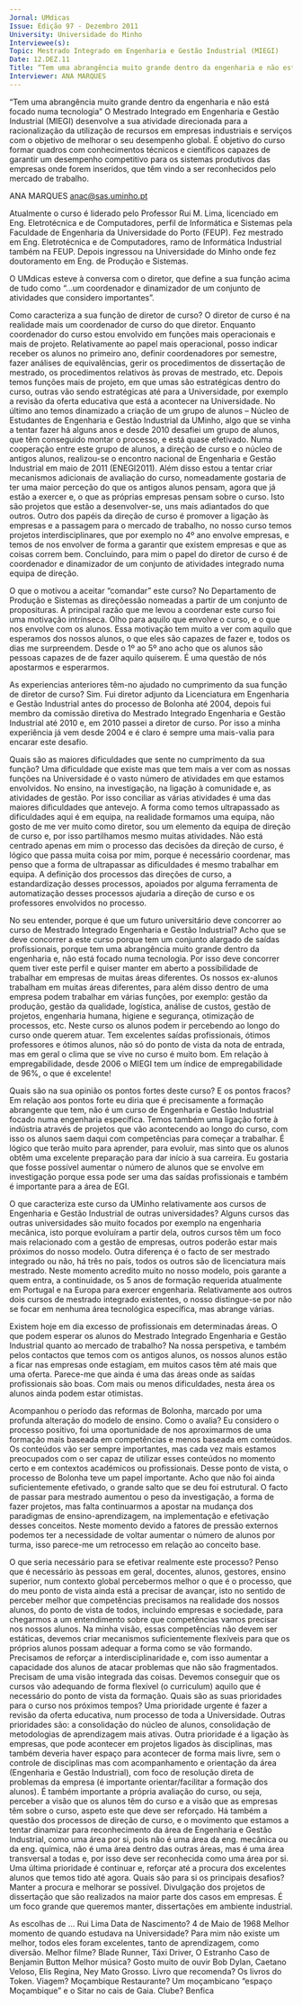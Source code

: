 ```yaml
---
Jornal: UMdicas
Issue: Edição 97 - Dezembro 2011
University: Universidade do Minho
Interviewee(s): 
Topic: Mestrado Integrado em Engenharia e Gestão Industrial (MIEGI)
Date: 12.DEZ.11
Title: “Tem uma abrangência muito grande dentro da engenharia e não está focado numa tecnologia”
Interviewer: ANA MARQUES
---
```


“Tem uma abrangência muito grande dentro da engenharia e não está focado numa tecnologia”
O Mestrado Integrado em Engenharia e Gestão Industrial (MIEGI) desenvolve a sua atividade direcionada para a racionalização da utilização de recursos em
empresas industriais e serviços com o objetivo de melhorar o seu desempenho global. É objetivo do curso formar quadros com conhecimentos técnicos e científicos capazes de garantir um desempenho competitivo para os sistemas produtivos das empresas onde forem
inseridos, que têm vindo a ser reconhecidos pelo mercado de trabalho.

ANA MARQUES
anac@sas.uminho.pt

Atualmente o curso é liderado pelo Professor Rui M. 
Lima, licenciado em Eng. Eletrotécnica e de Computadores, perfil de Informática e Sistemas pela Faculdade 
de Engenharia da Universidade do Porto (FEUP). Fez 
mestrado em Eng. Eletrotécnica e de Computadores, 
ramo de Informática Industrial também na FEUP. Depois ingressou na Universidade do Minho onde fez doutoramento em Eng. de Produção e Sistemas. 

O UMdicas esteve à conversa com o diretor, que define 
a sua função acima de tudo como “…um coordenador 
e dinamizador de um conjunto de atividades que considero importantes”.

Como caracteriza a sua função de diretor de 
curso?
O diretor de curso é na realidade mais um coordenador de curso do que diretor. Enquanto coordenador do curso estou envolvido em funções mais operacionais e 
mais de projeto.
Relativamente ao papel mais operacional, posso indicar 
receber os alunos no primeiro ano, definir coordenadores por semestre, fazer análises de equivalências, gerir 
os procedimentos de dissertação de mestrado, os procedimentos relativos às provas de mestrado, etc.
Depois temos funções mais de projeto, em que umas 
são estratégicas dentro do curso, outras vão sendo 
estratégicas até para a Universidade, por exemplo a 
revisão da oferta educativa que está a acontecer na 
Universidade. No último ano temos dinamizado a criação de um grupo de alunos – Núcleo de Estudantes de 
Engenharia e Gestão Industrial da UMinho, algo que se 
vinha a tentar fazer há alguns anos e desde 2010 desafiei um grupo de alunos, que têm conseguido montar 
o processo, e está quase efetivado. Numa cooperação 
entre este grupo de alunos, a direção de curso e o núcleo de antigos alunos, realizou-se o encontro nacional 
de Engenharia e Gestão Industrial em maio de 2011 
(ENEGI2011). Além disso estou a tentar criar mecanismos adicionais de avaliação do curso, nomeadamente 
gostaria de ter uma maior perceção do que os antigos 
alunos pensam, agora que já estão a exercer e, o que 
as próprias empresas pensam sobre o curso. Isto são 
projetos que estão a desenvolver-se, uns mais adiantados do que outros. Outro dos papéis da direção de 
curso é promover a ligação às empresas e a passagem 
para o mercado de trabalho, no nosso curso temos 
projetos interdisciplinares, que por exemplo no 4º ano 
envolve empresas, e temos de nos envolver de forma a 
garantir que existem empresas e que as coisas correm 
bem. Concluindo, para mim o papel do diretor de curso 
é de coordenador e dinamizador de um conjunto de 
atividades integrado numa equipa de direção. 

O que o motivou a aceitar “comandar” este curso?
No Departamento de Produção e Sistemas as direçõessão nomeadas a partir de um conjunto de 
proposituras. A principal razão que me levou a coordenar este curso foi uma motivação intrínseca. Olho para
aquilo que envolve o curso, e o que nos envolve com os alunos. Essa motivação tem muito a ver com aquilo que esperamos dos nossos alunos, o que eles são capazes de fazer e, todos os dias me surpreendem. Desde o 1º ao 5º ano acho que os alunos são pessoas capazes de de fazer aquilo quiserem. É uma questão de nós apostarmos e esperarmos.

As experiencias anteriores têm-no ajudado no 
cumprimento da sua função de diretor de curso?
Sim. Fui diretor adjunto da Licenciatura em Engenharia e Gestão Industrial antes do processo de Bolonha 
até 2004, depois fui membro da comissão diretiva do 
Mestrado Integrado Engenharia e Gestão Industrial até 
2010 e, em 2010 passei a diretor de curso. Por isso a 
minha experiência já vem desde 2004 e é claro é sempre uma mais-valia para encarar este desafio. 

Quais são as maiores dificuldades que sente no 
cumprimento da sua função?
Uma dificuldade que existe mas que tem mais a ver com 
as nossas funções na Universidade é o vasto número de 
atividades em que estamos envolvidos. No ensino, na 
investigação, na ligação à comunidade e, as atividades 
de gestão. Por isso conciliar as várias atividades é uma 
das maiores dificuldades que antevejo. A forma como 
temos ultrapassado as dificuldades aqui é em equipa, 
na realidade formamos uma equipa, não gosto de me ver muito 
como diretor, sou um elemento 
da equipa de direção de curso e, 
por isso partilhamos mesmo muitas atividades. Não está centrado 
apenas em mim o processo das 
decisões da direção de curso, é lógico que passa muita coisa por 
mim, porque é necessário coordenar, mas penso que 
a forma de ultrapassar as dificuldades é mesmo trabalhar em equipa. A definição dos processos das direções de curso, a estandardização desses processos, apoiados por alguma ferramenta de automatização desses  processos ajudaria a direção de curso e os professores envolvidos no processo. 

No seu entender, porque é que um futuro universitário deve concorrer ao curso de Mestrado 
Integrado Engenharia e Gestão Industrial?
Acho que se deve concorrer a este curso porque tem 
um conjunto alargado de saídas profissionais, porque 
tem uma abrangência muito grande dentro da engenharia e, não está focado numa tecnologia. Por isso deve concorrer quem tiver este perfil e quiser manter 
em aberto a possibilidade de trabalhar em empresas 
de muitas áreas diferentes. Os nossos ex-alunos trabalham em muitas áreas diferentes, para além disso 
dentro de uma empresa podem trabalhar em várias 
funções, por exemplo: gestão da produção, gestão da 
qualidade, logística, análise de custos, gestão de projetos, engenharia humana, higiene e segurança, otimização de processos, etc. Neste curso os alunos podem 
ir percebendo ao longo do curso onde querem atuar. 
Tem excelentes saídas profissionais, ótimos professores e ótimos alunos, não só do ponto de vista da nota de entrada, mas em geral o clima que se vive no curso
é muito bom. Em relação à empregabilidade, desde 
2006 o MIEGI tem um índice de empregabilidade de 
96%, o que é excelente!

Quais são na sua opinião os pontos fortes deste 
curso? E os pontos fracos?
Em relação aos pontos forte eu diria que é precisamente a formação abrangente que tem, não é um curso de Engenharia e Gestão Industrial focado numa engenharia específica. Temos também uma ligação forte à 
indústria através de projetos que vão acontecendo ao 
longo do curso, com isso os alunos saem daqui com 
competências para começar a trabalhar. É lógico que 
terão muito para aprender, para evoluir, mas sinto que 
os alunos obtêm uma excelente preparação para dar 
início à sua carreira. Eu gostaria que fosse possível 
aumentar o número de alunos que se envolve em investigação porque essa pode ser uma das saídas profissionais e também é importante para a área de EGI.

O que caracteriza este curso da UMinho relativamente aos cursos de Engenharia e Gestão 
Industrial de outras universidades?
Alguns cursos das outras universidades são muito focados por exemplo na engenharia mecânica, isto porque evoluíram a partir dela, outros cursos têm um foco 
mais relacionado com a gestão de empresas, outros 
poderão estar mais próximos do nosso modelo. Outra 
diferença é o facto de ser mestrado integrado ou não, 
há três no país, todos os outros são de licenciatura 
mais mestrado. Neste momento acredito muito no nosso modelo, pois garante a quem entra, a continuidade, 
os 5 anos de formação requerida atualmente em Portugal e na 
Europa para exercer engenharia. 
Relativamente aos outros dois 
cursos de mestrado integrado 
existentes, o nosso distingue-se 
por não se focar em nenhuma 
área tecnológica específica, mas 
abrange várias.

Existem hoje em dia excesso de profissionais 
em determinadas áreas. O que podem esperar 
os alunos do Mestrado Integrado Engenharia e 
Gestão Industrial quanto ao mercado de trabalho? 
Na nossa perspetiva, e também pelos contactos que 
temos com os antigos alunos, os nossos alunos estão 
a ficar nas empresas onde estagiam, em muitos casos 
têm até mais que uma oferta. Parece-me que ainda é 
uma das áreas onde as saídas profissionais são boas. 
Com mais ou menos dificuldades, nesta área os alunos 
ainda podem estar otimistas. 

Acompanhou o período das reformas de Bolonha, marcado por uma profunda alteração do 
modelo de ensino. Como o avalia?
Eu considero o processo positivo, foi uma oportunidade 
de nos aproximarmos de uma formação mais baseada 
em competências e menos baseada em conteúdos. Os 
conteúdos vão ser sempre importantes, mas cada vez 
mais estamos preocupados com o ser capaz de utilizar esses conteúdos no momento certo e em contextos 
académicos ou profissionais. Desse ponto de vista, o 
processo de Bolonha teve um papel importante. Acho 
que não foi ainda suficientemente efetivado, o grande 
salto que se deu foi estrutural. O facto de passar para 
mestrado aumentou o peso da investigação, a forma 
de fazer projetos, mas falta continuarmos a apostar na 
mudança dos paradigmas de ensino-aprendizagem, na 
implementação e efetivação desses conceitos. Neste 
momento devido a fatores de pressão externos podemos ter a necessidade de voltar aumentar o número 
de alunos por turma, isso parece-me um retrocesso em 
relação ao conceito base. 

O que seria necessário para se efetivar realmente este processo?
Penso que é necessário às pessoas em geral, docentes, 
alunos, gestores, ensino superior, num contexto global 
percebermos melhor o que é o processo, que do meu 
ponto de vista ainda está a precisar de avançar, isto no 
sentido de perceber melhor que competências precisamos na realidade dos nossos alunos, do ponto de vista 
de todos, incluindo empresas e sociedade, para chegarmos a um entendimento sobre que competências 
vamos precisar nos nossos alunos. Na minha visão, 
essas competências não devem ser estáticas, devemos 
criar mecanismos suficientemente flexíveis para que os 
próprios alunos possam adequar a forma como se vão 
formando. Precisamos de reforçar a interdisciplinaridade e, com isso aumentar a capacidade dos alunos de 
atacar problemas que não são fragmentados. Precisam 
de uma visão integrada das coisas. Devemos conseguir 
que os cursos vão adequando de forma flexível (o curriculum) aquilo que é necessário do ponto de vista da 
formação. 
Quais são as suas prioridades para o curso nos 
próximos tempos?
Uma prioridade urgente é fazer a revisão da oferta educativa, num processo de toda a Universidade. Outras 
prioridades são: a consolidação do núcleo de alunos, 
consolidação de metodologias de aprendizagem mais 
ativas. Outra prioridade é a ligação às empresas, que 
pode acontecer em projetos ligados às disciplinas, mas 
também deveria haver espaço para acontecer de forma mais livre, sem o controle de disciplinas mas com 
acompanhamento e orientação da área (Engenharia e 
Gestão Industrial), com foco de resolução direta de problemas da empresa (é importante orientar/facilitar a 
formação dos alunos). É também importante a própria 
avaliação do curso, ou seja, perceber a visão que os 
alunos têm do curso e a visão que as empresas têm 
sobre o curso, aspeto este que deve ser reforçado. Há 
também a questão dos processos de direção de curso, 
e o movimento que estamos a tentar dinamizar para 
reconhecimento da área de Engenharia e Gestão Industrial, como uma área por si, pois não é uma área da 
eng. mecânica ou da eng. química, não é uma área 
dentro das outras áreas, mas é uma área transversal a 
todas e, por isso deve ser reconhecida como uma área 
por si. Uma última prioridade é continuar e, reforçar 
até a procura dos excelentes alunos que temos tido até 
agora. 
Quais são para si os principais desafios?
Manter a procura e melhorar se possível. Divulgação 
dos projetos de dissertação que são realizados na 
maior parte dos casos em empresas. É um foco grande que queremos manter, dissertações em ambiente industrial.

As escolhas de …
Rui Lima
Data de Nascimento? 4 de Maio de 1968
Melhor momento de quando estudava na
Universidade? Para mim não existe um melhor,
todos eles foram excelentes, tanto de aprendizagem, como diversão.
Melhor filme? Blade Runner, Táxi Driver, O Estranho Caso de Benjamin Button
Melhor música? Gosto muito de ouvir Bob Dylan,
Caetano Veloso, Elis Regina, Ney Mato Grosso.
Livro que recomenda? Os livros do Token.
Viagem? Moçambique
Restaurante? Um moçambicano “espaço Moçambique” e o Sitar no cais de Gaia.
Clube? Benfica